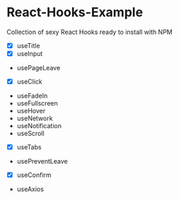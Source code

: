 # React-Hooks-Example

Collection of sexy React Hooks ready to install with NPM

- [x] useTitle
- [x] useInput
- usePageLeave
- [x] useClick
- useFadeIn
- useFullscreen
- useHover
- useNetwork
- useNotification
- useScroll
- [x] useTabs
- usePreventLeave
- [x] useConfirm
- useAxios

